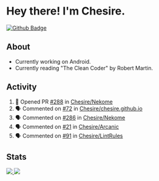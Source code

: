 # Hey there! I'm Chesire.

[![Github Badge](https://img.shields.io/badge/-Github-000?style=flat-square&logo=Github&logoColor=white&link=https://github.com/chesire)](https://github.com/chesire)

## About
<!-- Uses https://github.com/Chesire/natemoo-re -->
* Currently working on Android.
* Currently reading "The Clean Coder" by Robert Martin.
<!--
* Currently listening to: 
<a href="https://natemoo-re-iirbxe7wf.vercel.app/now-playing?open">
    <img src="https://natemoo-re-iirbxe7wf.vercel.app/now-playing" width="256" height="64" alt="Now Playing">
</a>  
-->

## Activity
<!-- Uses https://github.com/jamesgeorge007/github-activity-readme -->
<!--START_SECTION:activity-->
1. 💪 Opened PR [#288](https://github.com//Chesire/Nekome/pull/288) in [Chesire/Nekome](https://github.com//Chesire/Nekome)
2. 🗣 Commented on [#72](https://github.com//Chesire/chesire.github.io/issues/72) in [Chesire/chesire.github.io](https://github.com//Chesire/chesire.github.io)
3. 🗣 Commented on [#286](https://github.com//Chesire/Nekome/issues/286) in [Chesire/Nekome](https://github.com//Chesire/Nekome)
4. 🗣 Commented on [#21](https://github.com//Chesire/Arcanic/issues/21) in [Chesire/Arcanic](https://github.com//Chesire/Arcanic)
5. 🗣 Commented on [#91](https://github.com//Chesire/LintRules/issues/91) in [Chesire/LintRules](https://github.com//Chesire/LintRules)
<!--END_SECTION:activity-->

## Stats
<a href="https://github-readme-stats.vercel.app/api/top-langs/?username=chesire&theme=tokyonight">
    <img src="https://github-readme-stats.vercel.app/api/top-langs/?username=chesire&layout=compact&theme=tokyonight" >
</a>
<a href="https://github-readme-stats.vercel.app/api?username=chesire&show_icons=true&theme=tokyonight">
    <img src="https://github-readme-stats.vercel.app/api?username=chesire&show_icons=true&theme=tokyonight" >
</a>  
